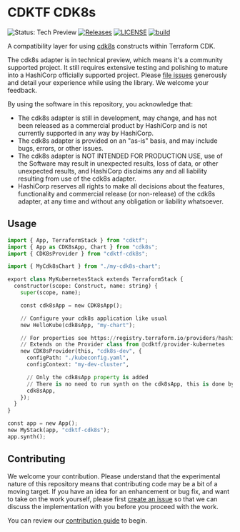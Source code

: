 # CDKTF CDK8s

![Status: Tech Preview](https://img.shields.io/badge/status-experimental-EAAA32) [![Releases](https://img.shields.io/github/release/cdktf/cdktf-cdk8s.svg)](https://github.com/cdktf/cdktf-cdk8s/releases)
[![LICENSE](https://img.shields.io/github/license/cdktf/cdktf-cdk8s.svg)](https://github.com/cdktf/cdktf-cdk8s/blob/main/LICENSE)
[![build](https://github.com/cdktf/cdktf-cdk8s/actions/workflows/build.yml/badge.svg)](https://github.com/cdktf/cdktf-cdk8s/actions/workflows/build.yml)

A compatibility layer for using [cdk8s](https://cdk8s.io/) constructs within Terraform CDK.

The cdk8s adapter is in technical preview, which means it's a community supported project. It still requires extensive testing and polishing to mature into a HashiCorp officially supported project. Please [file issues](https://github.com/cdktf/cdktf-cdk8s/issues/new/choose) generously and detail your experience while using the library. We welcome your feedback.

By using the software in this repository, you acknowledge that:

* The cdk8s adapter is still in development, may change, and has not been released as a commercial product by HashiCorp and is not currently supported in any way by HashiCorp.
* The cdk8s adapter is provided on an "as-is" basis, and may include bugs, errors, or other issues.
* The cdk8s adapter is NOT INTENDED FOR PRODUCTION USE, use of the Software may result in unexpected results, loss of data, or other unexpected results, and HashiCorp disclaims any and all liability resulting from use of the cdk8s adapter.
* HashiCorp reserves all rights to make all decisions about the features, functionality and commercial release (or non-release) of the cdk8s adapter, at any time and without any obligation or liability whatsoever.

## Usage

```python
import { App, TerraformStack } from "cdktf";
import { App as CDK8sApp, Chart } from "cdk8s";
import { CDK8sProvider } from "cdktf-cdk8s";

import { MyCdk8sChart } from "./my-cdk8s-chart";

export class MyKubernetesStack extends TerraformStack {
  constructor(scope: Construct, name: string) {
    super(scope, name);

    const cdk8sApp = new CDK8sApp();

    // Configure your cdk8s application like usual
    new HelloKube(cdk8sApp, "my-chart");

    // For properties see https://registry.terraform.io/providers/hashicorp/kubernetes/latest/docs
    // Extends on the Provider class from @cdktf/provider-kubernetes
    new CDK8sProvider(this, "cdk8s-dev", {
      configPath: "./kubeconfig.yaml",
      configContext: "my-dev-cluster",

      // Only the cdk8sApp property is added
      // There is no need to run synth on the cdk8sApp, this is done by the provider
      cdk8sApp,
    });
  }
}

const app = new App();
new MyStack(app, "cdktf-cdk8s");
app.synth();
```

## Contributing

We welcome your contribution. Please understand that the experimental nature of this repository means that contributing code may be a bit of a moving target. If you have an idea for an enhancement or bug fix, and want to take on the work yourself, please first [create an issue](https://github.com/cdktf/cdktf-cdk8s/issues/new/choose) so that we can discuss the implementation with you before you proceed with the work.

You can review our [contribution guide](https://github.com/cdktf/.github/blob/main/CONTRIBUTING.md) to begin.

